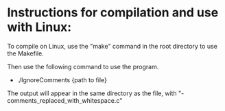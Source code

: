 # Instructions for compilation and use with Linux:
To compile on Linux, use the "make" command in the root directory to use the Makefile.

Then use the following command to use the program.
- ./IgnoreComments {path to file}

The output will appear in the same directory as the file, with "-comments_replaced_with_whitespace.c"
